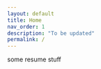```yaml
---
layout: default
title: Home
nav_order: 1
description: "To be updated"
permalink: /
---
```

some resume stuff 
